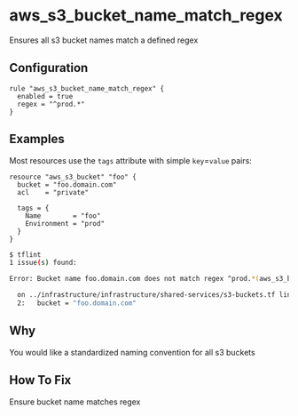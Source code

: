 # aws_s3_bucket_name_match_regex

Ensures all s3 bucket names match a defined regex

## Configuration

```hcl
rule "aws_s3_bucket_name_match_regex" {
  enabled = true
  regex = "^prod.*"
}
```

## Examples

Most resources use the `tags` attribute with simple `key`=`value` pairs:

```hcl
resource "aws_s3_bucket" "foo" {
  bucket = "foo.domain.com"
  acl    = "private"

  tags = {
    Name        = "foo"
    Environment = "prod"
  }
}
```

```sh
$ tflint
1 issue(s) found:

Error: Bucket name foo.domain.com does not match regex ^prod.*(aws_s3_bucket_name_match_regex)

  on ../infrastructure/infrastructure/shared-services/s3-buckets.tf line 2:
  2:   bucket = "foo.domain.com"
```

## Why

You would like a standardized naming convention for all s3 buckets

## How To Fix

Ensure bucket name matches regex

